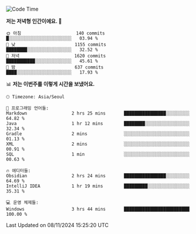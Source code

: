   <!--START_SECTION:waka-->
![Code Time](http://img.shields.io/badge/Code%20Time-440%20hrs%2010%20mins-blue)

**저는 저녁형 인간이에요. 🦉** 

```text
🌞 아침                     140 commits         █░░░░░░░░░░░░░░░░░░░░░░░░   03.94 % 
🌆 낮　                     1155 commits        ████████░░░░░░░░░░░░░░░░░   32.52 % 
🌃 저녁                     1620 commits        ███████████░░░░░░░░░░░░░░   45.61 % 
🌙 밤　                     637 commits         ████░░░░░░░░░░░░░░░░░░░░░   17.93 % 
```


📊 **저는 이번주를 이렇게 시간을 보냈어요.** 

```text
🕑︎ Timezone: Asia/Seoul

💬 프로그래밍 언어들: 
Markdown                 2 hrs 25 mins       ████████████████░░░░░░░░░   64.82 % 
Java                     1 hr 12 mins        ████████░░░░░░░░░░░░░░░░░   32.34 % 
Gradle                   2 mins              ░░░░░░░░░░░░░░░░░░░░░░░░░   01.13 % 
XML                      2 mins              ░░░░░░░░░░░░░░░░░░░░░░░░░   00.91 % 
SQL                      1 min               ░░░░░░░░░░░░░░░░░░░░░░░░░   00.63 % 

🔥 에디터들: 
Obsidian                 2 hrs 24 mins       ████████████████░░░░░░░░░   64.69 % 
IntelliJ IDEA            1 hr 19 mins        █████████░░░░░░░░░░░░░░░░   35.31 % 

💻 운영 체제들: 
Windows                  3 hrs 44 mins       █████████████████████████   100.00 % 
```


 Last Updated on 08/11/2024 15:25:20 UTC
<!--END_SECTION:waka-->
